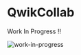 # QwikCollab

Work In Progress !!

![work-in-progress](https://user-images.githubusercontent.com/31629433/210165646-5ddd8e0a-4c47-47b7-aaa4-cd3aa35c5b65.png)
